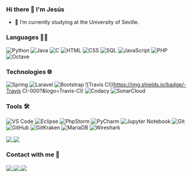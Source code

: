 ### Hi there 👋 I'm Jesús

- 🔭 I’m currently studying at the University of Seville.

### Languages 👨‍💻

![Python](https://img.shields.io/badge/-Python-000?&logo=Python)
![Java](https://img.shields.io/badge/-Java-000?&logo=Java&logoColor=4085EB)
![C](https://img.shields.io/badge/-C-000?&logo=C)
![HTML](https://img.shields.io/badge/-HTML-000?logo=html5)
![CSS](https://img.shields.io/badge/-CSS-000?logo=css3&logoColor=4085EB)
![SQL](https://img.shields.io/badge/-SQL-000?&logo=MySQL&logoColor=orange)
![JavaScript](https://img.shields.io/badge/-JavaScript-000?&logo=JavaScript)
![PHP](https://img.shields.io/badge/-PHP-000?logo=php)
![Octave](https://img.shields.io/badge/-Octave-000?logo=octave)

### Technologies 🌐

![Spring](https://img.shields.io/badge/-Spring-000?&logo=Spring)
![Laravel](https://img.shields.io/badge/-Laravel-000?&logo=laravel)
![Bootstrap](https://img.shields.io/badge/-Bootstrap-000?logo=bootstrap)
![Travis CI](https://img.shields.io/badge/-Travis CI-000?&logo=Travis-CI)
![Codacy](https://img.shields.io/badge/-Codacy-000?&logo=codacy)
![SonarCloud](https://img.shields.io/badge/-SonarCloud-000?logo=sonarcloud)

### Tools 🛠

![VS Code](https://img.shields.io/badge/-VS%20Code-000?logo=visual-studio-code&logoColor=blue)
![Eclipse](https://img.shields.io/badge/-Eclipse-000?logo=eclipse&logoColor=651A91)
![PhpStorm](https://img.shields.io/badge/-PhpStorm-000?&logo=phpstorm&logoColor=violet)
![PyCharm](https://img.shields.io/badge/-PyCharm-000?&logo=pycharm&logoColor=F9F505)
![Jupyter Notebook](https://img.shields.io/badge/-Jupyter%20Notebook-000?logo=jupyter)
![Git](https://img.shields.io/badge/-Git-000?logo=git)
![GitHub](https://img.shields.io/badge/-GitHub-000?logo=github)
![GitKraken](https://img.shields.io/badge/-GitKraken-000?logo=gitkraken)
![MariaDB](https://img.shields.io/badge/-MariaDB-000?logo=mariadb&logoColor=CCAB63)
![Wireshark](https://img.shields.io/badge/-Wireshark-000?logo=wireshark&logoColor=112FDA)

<a href="https://github-readme-stats.vercel.app/api?username=Jesusjbs&show_icons=true&count_private=true&theme=react">
  <img align="center" src="https://github-readme-stats.vercel.app/api?username=Jesusjbs&show_icons=true&count_private=true&theme=react" />
</a>
<a href="https://github-readme-stats.vercel.app/api/top-langs/?username=Jesusjbs&layout=compact&theme=react">
  <img align="center" src="https://github-readme-stats.vercel.app/api/top-langs/?username=Jesusjbs&layout=compact&theme=react" />
</a>

### Contact with me 📩

<a href="https://twitter.com/Jesus_jbs17" target="_blank">
  <img align="center" src="https://img.shields.io/badge/-Twitter-1DA1F2?logo=twitter&logoColor=white" />
</a>
<a href="https://www.instagram.com/jesus_jbs/" target="_blank">
  <img align="center" src="https://img.shields.io/badge/Instagram-E4405F?logo=instagram&logoColor=white" />
</a>
<a href="mailto:jesbarsig@alum.us.es" target="_blank">
  <img align="center" src="https://img.shields.io/badge/-Gmail-D14836?logo=gmail&logoColor=white" />
</a>
